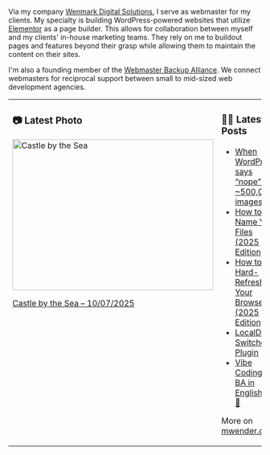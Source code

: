 Via my company [Wenmark Digital Solutions](https://wenmarkdigital.com), I serve as webmaster for my clients. My specialty is building WordPress-powered websites that utilize [Elementor](https://elementor.com/) as a page builder. This allows for collaboration between myself and my clients' in-house marketing teams. They rely on me to buildout pages and features beyond their grasp while allowing them to maintain the content on their sites.

I'm also a founding member of the [Webmaster Backup Alliance](https://webmasterbackupalliance.com/). We connect webmasters for reciprocal support between small to mid-sized web development agencies.

<table><tr><td valign="top" width="50%">

### 📷 Latest Photo
<!-- photo starts -->
<a href="https://photos.mwender.com/post/castle-by-the-sea/"><img src="https://photos.mwender.com/app/uploads/2025/10/img_9191-800x600.jpg" alt="Castle by the Sea" width="400" height="300" /></a>
<p><a href="https://photos.mwender.com/post/castle-by-the-sea/">Castle by the Sea – 10/07/2025</a></p>
<!-- photo ends -->

</td><td valign="top" width="50%">

### 👨‍💻 Latest Posts
<!-- blog starts -->
- [When WordPress says “nope” to ~500,000 images](https://mwender.com/when-wordpress-says-nope-to-500000-images/)
- [How to Name Your Files (2025 Edition)](https://mwender.com/how-to-name-your-files-2025-edition/)
- [How to Hard-Refresh Your Browser (2025 Edition)](https://mwender.com/how-to-hard-refresh-your-browser-2025-edition/)
- [LocalDev Switcher Plugin](https://mwender.com/localdev-switcher-plugin/)
- [Vibe Coding + BA in English = 💜💯](https://mwender.com/vibe-coding-ba-in-english/)
<!-- blog ends -->

More on [mwender.com](https://mwender.com).

</td></table>
